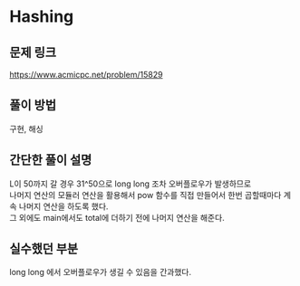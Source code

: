 # Hashing

## 문제 링크
https://www.acmicpc.net/problem/15829

## 풀이 방법
구현, 해싱

## 간단한 풀이 설명
L이 50까지 갈 경우 31^50으로 long long 조차 오버플로우가 발생하므로<br>
나머지 연산의 모듈러 연산을 활용해서 pow 함수를 직접 만들어서 한번 곱할때마다 계속 나머지 연산을 하도록 했다.<br>
그 외에도 main에서도 total에 더하기 전에 나머지 연산을 해준다.<br>

## 실수했던 부분
long long 에서 오버플로우가 생길 수 있음을 간과했다. <br>
